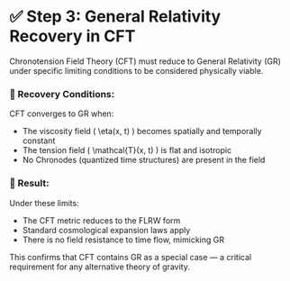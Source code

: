 
# ✅ Step 3: General Relativity Recovery in CFT

Chronotension Field Theory (CFT) must reduce to General Relativity (GR) under specific limiting conditions to be considered physically viable.

### 🔁 Recovery Conditions:
CFT converges to GR when:
- The viscosity field \( \eta(x, t) \) becomes spatially and temporally constant
- The tension field \( \mathcal{T}(x, t) \) is flat and isotropic
- No Chronodes (quantized time structures) are present in the field

### 🧪 Result:
Under these limits:
- The CFT metric reduces to the FLRW form
- Standard cosmological expansion laws apply
- There is no field resistance to time flow, mimicking GR

This confirms that CFT contains GR as a special case — a critical requirement for any alternative theory of gravity.
